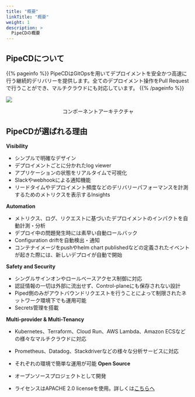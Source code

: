 ```yaml
---
title: "概要"
linkTitle: "概要"
weight: 1
description: >
  PipeCDの概要
---
```


## PipeCDについて

{{% pageinfo %}}
PipeCDはGitOpsを用いてデプロイメントを安全かつ高速に行う継続的デリバリーを提供します。全てのデプロイメント操作をPull Requestで行うことができ、マルチクラウドにも対応しています。
{{% /pageinfo %}}

![](/images/architecture-overview.png)
<p style="text-align: center;">
コンポーネントアーキテクチャ
</p>

## PipeCDが選ばれる理由

**Visibility**
- シンプルで明確なデザイン
- デプロイメントごとに分かれたlog viewer
- アプリケーションの状態をリアルタイムで可視化
- Slackやwebhookによる通知機能
- リードタイムやデプロイメント頻度などのデリバリーパフォーマンスを計測するためのメトリクスを表示するInsights

**Automation**
- メトリクス、ログ、リクエストに基づいたデプロイメントのインパクトを自動計測・分析
- デプロイ中の問題発生時には素早い自動ロールバック
- Configuration driftを自動検出・通知
- コンテナイメージをpushやhelm chart publishedなどの定義されたイベントが起きた際には、新しいデプロイが自動で開始

**Safety and Security**
- シングルサインオンやロールベースアクセス制御に対応
- 認証情報の一切は外部に流出せず、Control-planeにも保存されない設計
- Piped側のみがアウトバウンドリクエストを行うことによって制限されたネットワーク環境下でも運用可能
- Secrets管理を搭載

**Multi-provider & Multi-Tenancy**
- Kubernetes、Terraform、Cloud Run、AWS Lambda、Amazon ECSなどの様々なマルチクラウドに対応
- Prometheus、Datadog、Stackdriverなどの様々な分析サービスに対応
- それぞれの環境で簡単な運用が可能
**Open Source**

- オープンソースプロジェクトとして開発
- ライセンスはAPACHE 2.0 licenseを使用。詳しくは[こちらへ](https://github.com/pipe-cd/pipe/blob/master/LICENSE)
